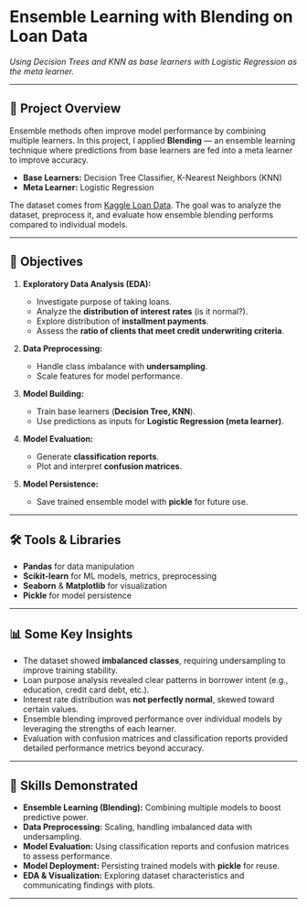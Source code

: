 # Ensemble Learning with Blending on Loan Data  
*Using Decision Trees and KNN as base learners with Logistic Regression as the meta learner.*  

---

## 📌 Project Overview  
Ensemble methods often improve model performance by combining multiple learners. In this project, I applied **Blending** — an ensemble learning technique where predictions from base learners are fed into a meta learner to improve accuracy.  

- **Base Learners:** Decision Tree Classifier, K-Nearest Neighbors (KNN)  
- **Meta Learner:** Logistic Regression  

The dataset comes from [Kaggle Loan Data](https://www.kaggle.com/datasets/itssuru/loan-data). The goal was to analyze the dataset, preprocess it, and evaluate how ensemble blending performs compared to individual models.  

---

## 🎯 Objectives  
1. **Exploratory Data Analysis (EDA):**  
   - Investigate purpose of taking loans.  
   - Analyze the **distribution of interest rates** (is it normal?).  
   - Explore distribution of **installment payments**.  
   - Assess the **ratio of clients that meet credit underwriting criteria**.  

2. **Data Preprocessing:**  
   - Handle class imbalance with **undersampling**.  
   - Scale features for model performance.  

3. **Model Building:**  
   - Train base learners (**Decision Tree, KNN**).  
   - Use predictions as inputs for **Logistic Regression (meta learner)**.  

4. **Model Evaluation:**  
   - Generate **classification reports**.  
   - Plot and interpret **confusion matrices**.  

5. **Model Persistence:**  
   - Save trained ensemble model with **pickle** for future use.  

---

## 🛠️ Tools & Libraries  
- **Pandas** for data manipulation  
- **Scikit-learn** for ML models, metrics, preprocessing  
- **Seaborn** & **Matplotlib** for visualization  
- **Pickle** for model persistence  

---

## 📊 Some Key Insights  
- The dataset showed **imbalanced classes**, requiring undersampling to improve training stability.  
- Loan purpose analysis revealed clear patterns in borrower intent (e.g., education, credit card debt, etc.).  
- Interest rate distribution was **not perfectly normal**, skewed toward certain values.  
- Ensemble blending improved performance over individual models by leveraging the strengths of each learner.  
- Evaluation with confusion matrices and classification reports provided detailed performance metrics beyond accuracy.  

---

## 🚀 Skills Demonstrated  
- **Ensemble Learning (Blending):** Combining multiple models to boost predictive power.  
- **Data Preprocessing:** Scaling, handling imbalanced data with undersampling.  
- **Model Evaluation:** Using classification reports and confusion matrices to assess performance.  
- **Model Deployment:** Persisting trained models with **pickle** for reuse.  
- **EDA & Visualization:** Exploring dataset characteristics and communicating findings with plots.  

---


